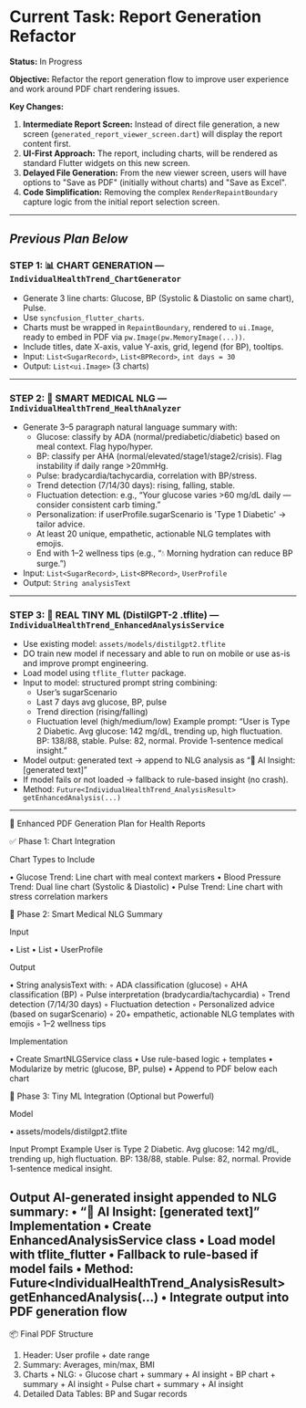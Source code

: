 # Current Task: Report Generation Refactor

**Status:** In Progress

**Objective:** Refactor the report generation flow to improve user experience and work around PDF chart rendering issues.

**Key Changes:**
1.  **Intermediate Report Screen:** Instead of direct file generation, a new screen (`generated_report_viewer_screen.dart`) will display the report content first.
2.  **UI-First Approach:** The report, including charts, will be rendered as standard Flutter widgets on this new screen.
3.  **Delayed File Generation:** From the new viewer screen, users will have options to "Save as PDF" (initially without charts) and "Save as Excel".
4.  **Code Simplification:** Removing the complex `RenderRepaintBoundary` capture logic from the initial report selection screen.

---
*Previous Plan Below*
---
### STEP 1: 📊 CHART GENERATION — `IndividualHealthTrend_ChartGenerator`
- Generate 3 line charts: Glucose, BP (Systolic & Diastolic on same chart), Pulse.
- Use `syncfusion_flutter_charts`.
- Charts must be wrapped in `RepaintBoundary`, rendered to `ui.Image`, ready to embed in PDF via `pw.Image(pw.MemoryImage(...))`.
- Include titles, date X-axis, value Y-axis, grid, legend (for BP), tooltips.
- Input: `List<SugarRecord>`, `List<BPRecord>`, `int days = 30`
- Output: `List<ui.Image>` (3 charts)

---

### STEP 2: 🧠 SMART MEDICAL NLG — `IndividualHealthTrend_HealthAnalyzer`
- Generate 3–5 paragraph natural language summary with:
  - Glucose: classify by ADA (normal/prediabetic/diabetic) based on meal context. Flag hypo/hyper.
  - BP: classify per AHA (normal/elevated/stage1/stage2/crisis). Flag instability if daily range >20mmHg.
  - Pulse: bradycardia/tachycardia, correlation with BP/stress.
  - Trend detection (7/14/30 days): rising, falling, stable.
  - Fluctuation detection: e.g., “Your glucose varies >60 mg/dL daily — consider consistent carb timing.”
  - Personalization: if userProfile.sugarScenario is 'Type 1 Diabetic' → tailor advice.
  - At least 20 unique, empathetic, actionable NLG templates with emojis.
  - End with 1–2 wellness tips (e.g., “💧 Morning hydration can reduce BP surge.”)
- Input: `List<SugarRecord>`, `List<BPRecord>`, `UserProfile`
- Output: `String analysisText`

---

### STEP 3: 🤖 REAL TINY ML (DistilGPT-2 .tflite) — `IndividualHealthTrend_EnhancedAnalysisService`
- Use existing model: `assets/models/distilgpt2.tflite`
- DO train new model if necessary and able to run on mobile or use as-is and improve prompt engineering.
- Load model using `tflite_flutter` package.
- Input to model: structured prompt string combining:
  - User’s sugarScenario
  - Last 7 days avg glucose, BP, pulse
  - Trend direction (rising/falling)
  - Fluctuation level (high/medium/low)
  Example prompt: “User is Type 2 Diabetic. Avg glucose: 142 mg/dL, trending up, high fluctuation. BP: 138/88, stable. Pulse: 82, normal. Provide 1-sentence medical insight.”
- Model output: generated text → append to NLG analysis as “🧠 AI Insight: [generated text]”
- If model fails or not loaded → fallback to rule-based insight (no crash).
- Method: `Future<IndividualHealthTrend_AnalysisResult> getEnhancedAnalysis(...)`

---
📄 Enhanced PDF Generation Plan for Health Reports

✅ Phase 1: Chart Integration

Chart Types to Include

•  Glucose Trend: Line chart with meal context markers
•  Blood Pressure Trend: Dual line chart (Systolic & Diastolic)
•  Pulse Trend: Line chart with stress correlation markers

🧠 Phase 2: Smart Medical NLG Summary

Input

•  List<SugarRecord>
•  List<BPRecord>
•  UserProfile

Output

•  String analysisText with:
⁠◦  ADA classification (glucose)
⁠◦  AHA classification (BP)
⁠◦  Pulse interpretation (bradycardia/tachycardia)
⁠◦  Trend detection (7/14/30 days)
⁠◦  Fluctuation detection
⁠◦  Personalized advice (based on sugarScenario)
⁠◦  20+ empathetic, actionable NLG templates with emojis
⁠◦  1–2 wellness tips

Implementation

•  Create SmartNLGService class
•  Use rule-based logic + templates
•  Modularize by metric (glucose, BP, pulse)
•  Append to PDF below each chart

🤖 Phase 3: Tiny ML Integration (Optional but Powerful)

Model

•  assets/models/distilgpt2.tflite

Input Prompt Example
User is Type 2 Diabetic. Avg glucose: 142 mg/dL, trending up, high fluctuation. BP: 138/88, stable. Pulse: 82, normal. Provide 1-sentence medical insight.

Output
AI-generated insight appended to NLG summary:
•  “🧠 AI Insight: [generated text]”
Implementation
•  Create EnhancedAnalysisService class
•  Load model with tflite_flutter
•  Fallback to rule-based if model fails
•  Method: Future<IndividualHealthTrend_AnalysisResult> getEnhancedAnalysis(...)
•  Integrate output into PDF generation flow
--
📦 Final PDF Structure

1.  Header: User profile + date range
2.  Summary: Averages, min/max, BMI
3.  Charts + NLG:
    ⁠◦  Glucose chart + summary + AI insight
    ⁠◦  BP chart + summary + AI insight
    ⁠◦  Pulse chart + summary + AI insight
4.  Detailed Data Tables: BP and Sugar records
